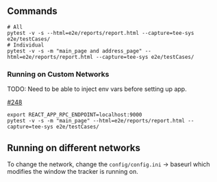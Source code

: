 
## Commands 

```shell
# All 
pytest -v -s --html=e2e/reports/report.html --capture=tee-sys e2e/testCases/
# Individual 
pytest -v -s -m "main_page and address_page" --html=e2e/reports/report.html --capture=tee-sys e2e/testCases/
```

### Running on Custom Networks

TODO: Need to be able to inject env vars before setting up app. 

[#248](https://github.com/sudoblockio/icon-tracker-frontend/issues/248)

```shell
export REACT_APP_RPC_ENDPOINT=localhost:9000
pytest -v -s -m "main_page" --html=e2e/reports/report.html --capture=tee-sys e2e/testCases/
```

## Running on different networks 

To change the network, change the `config/config.ini` -> baseurl which modifies the window the tracker is running on. 

